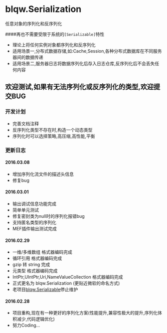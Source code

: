 # blqw.Serialization
任意对象的序列化和反序列化


####再也不需要受限于系统的``[Serializable]``特性  
* 理论上将任何实例对象都序列化和反序列化  
* 适用场景一,分布式数据存储,如:Cache,Session,各种分布式数据库在不同服务器间的数据传递  
* 适用场景二,服务器日志将数据序列化后存入日志仓库,反序列化后不会丢失任何内容  

## 欢迎测试,如果有无法序列化或反序列化的类型,欢迎提交BUG  

### 开发计划
* 完善文档注释    
* 反序列化类型不存在时,构造一个动态类型  
* 序列化时可以选择策略,高压缩,高性能,平衡  

### 更新日志  
#### 2016.03.08
* 增加序列化流文件的描述头信息  
* 修复bug  

#### 2016.03.01  
* 输出调试信息功能完成  
* 简单单元测试  
* 修复密封类为null时的序列化报错bug  
* 支持匿名类型的序列化  
* MEF插件输出测试完成

#### 2016.02.29  
* 一维/多维数组 格式器编码完成  
* 循环引用 格式器编码完成  
* gzip 转 string 完成   
* 元类型 格式器编码完成   
* IntPtr,UIntPtr,Uri,NameValueCollection 格式器编码完成  
* 正式更名为 blqw.Serialization (更贴近微软的命名方式)  
* 老项目[blqw.Serializable](https://github.com/blqw/blqw.Serializable)停止维护  

#### 2016.02.28
* 项目重构,现在有一种更好的序列化方案(性能提升,兼容性极大的提升,序列化体积减少,代码逻辑优化)
* 努力Coding...  
